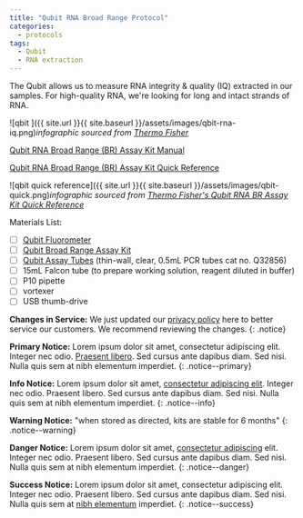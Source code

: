 ```yaml
---
title: "Qubit RNA Broad Range Protocol"
categories:
  - protocols
tags:
  - Qubit
  - RNA extraction
---
```


The Qubit allows us to measure RNA integrity & quality (IQ) extracted in our samples.  For high-quality RNA, we're looking for long and intact strands of RNA.

![qbit ]({{ site.url }}{{ site.baseurl }}/assets/images/qbit-rna-iq.png)*infographic sourced from [Thermo Fisher](https://www.thermofisher.com/document-connect/document-connect.html?url=https://assets.thermofisher.com/TFS-Assets%2FBID%2Fposters%2Fqubit-rna-iq-assay-fluorometric-rna-quality-assessment-poster.pdf)*

[Qubit RNA Broad Range (BR) Assay Kit Manual](https://www.thermofisher.com/document-connect/document-connect.html?url=https://assets.thermofisher.com/TFS-Assets%2FLSG%2Fmanuals%2FQubit_RNA_BR_Assay_UG.pdf)

[Qubit RNA Broad Range (BR) Assay Kit Quick Reference](https://www.thermofisher.com/document-connect/document-connect.html?url=https://assets.thermofisher.com/TFS-Assets%2FLSG%2Fmanuals%2FQRC10210.pdf)

![qbit quick reference]({{ site.url }}{{ site.baseurl }}/assets/images/qbit-quick.png)*infographic sourced from [Thermo Fisher's Qubit RNA BR Assay Kit Quick Reference](https://www.thermofisher.com/document-connect/document-connect.html?url=https://assets.thermofisher.com/TFS-Assets%2FLSG%2Fmanuals%2FQRC10210.pdf)*

Materials List:

- [ ] [Qubit Fluorometer](https://www.thermofisher.com/order/catalog/product/Q33238?SID=srch-srp-Q33238) 
- [ ] [Qubit Broad Range Assay Kit](https://www.thermofisher.com/order/catalog/product/Q10210) 
- [ ] [Qubit Assay Tubes](https://www.thermofisher.com/order/catalog/product/Q32856?SID=srch-srp-Q32856) (thin-wall, clear, 0.5mL PCR tubes cat no. Q32856)
- [ ] 15mL Falcon tube (to prepare working solution, reagent diluted in buffer)
- [ ] P10 pipette
- [ ] vortexer
- [ ] USB thumb-drive

**Changes in Service:** We just updated our [privacy policy](#) here to better service our customers. We recommend reviewing the changes.
{: .notice}

**Primary Notice:** Lorem ipsum dolor sit amet, consectetur adipiscing elit. Integer nec odio. [Praesent libero](#). Sed cursus ante dapibus diam. Sed nisi. Nulla quis sem at nibh elementum imperdiet.
{: .notice--primary}

**Info Notice:** Lorem ipsum dolor sit amet, [consectetur adipiscing elit](#). Integer nec odio. Praesent libero. Sed cursus ante dapibus diam. Sed nisi. Nulla quis sem at nibh elementum imperdiet.
{: .notice--info}

**Warning Notice:** "when stored as directed, kits are stable for 6 months"
{: .notice--warning}

**Danger Notice:** Lorem ipsum dolor sit amet, [consectetur adipiscing](#) elit. Integer nec odio. Praesent libero. Sed cursus ante dapibus diam. Sed nisi. Nulla quis sem at nibh elementum imperdiet.
{: .notice--danger}

**Success Notice:** Lorem ipsum dolor sit amet, consectetur adipiscing elit. Integer nec odio. Praesent libero. Sed cursus ante dapibus diam. Sed nisi. Nulla quis sem at [nibh elementum](#) imperdiet.
{: .notice--success}



